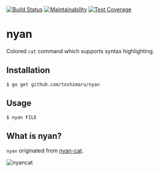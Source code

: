 [![Build Status](https://travis-ci.com/toshimaru/nyan.svg?branch=master)](https://travis-ci.com/toshimaru/nyan)
[![Maintainability](https://api.codeclimate.com/v1/badges/f5063da42c2e2b00e625/maintainability)](https://codeclimate.com/github/toshimaru/nyan/maintainability)
[![Test Coverage](https://api.codeclimate.com/v1/badges/f5063da42c2e2b00e625/test_coverage)](https://codeclimate.com/github/toshimaru/nyan/test_coverage)

# nyan

Colored `cat` command which supports syntax highlighting.

## Installation

```console
$ go get github.com/toshimaru/nyan
```

## Usage

```
$ nyan FILE
```

## What is nyan?

`nyan` originated from [nyan-cat](http://www.nyan.cat/).

![nyancat](https://giphygifs.s3.amazonaws.com/media/sIIhZliB2McAo/giphy.gif)
